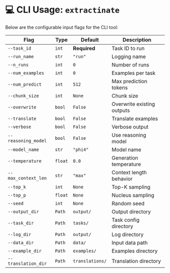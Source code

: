 # 💻 CLI Usage: `extractinate`

Below are the configurable input flags for the CLI tool:

| Flag | Type | Default | Description |
|------|------|---------|-------------|
| `--task_id`         | `int`    | **Required**     | Task ID to run |
| `--run_name`        | `str`    | `"run"`          | Logging name |
| `--n_runs`          | `int`    | `0`              | Number of runs |
| `--num_examples`    | `int`    | `0`              | Examples per task |
| `--num_predict`     | `int`    | `512`            | Max prediction tokens |
| `--chunk_size`      | `int`    | `None`           | Chunk size |
| `--overwrite`       | `bool`   | `False`          | Overwrite existing outputs |
| `--translate`       | `bool`   | `False`          | Translate examples |
| `--verbose`         | `bool`   | `False`          | Verbose output |
| `--reasoning_model` | `bool`   | `False`          | Use reasoning model |
| `--model_name`      | `str`    | `"phi4"` | Model name |
| `--temperature`     | `float`  | `0.0`            | Generation temperature |
| `--max_context_len` | `str`    | `"max"`          | Context length behavior |
| `--top_k`           | `int`    | `None`           | Top-K sampling |
| `--top_p`           | `float`  | `None`           | Nucleus sampling |
| `--seed`            | `int`    | `None`           | Random seed |
| `--output_dir`      | `Path`   | `output/`        | Output directory |
| `--task_dir`        | `Path`   | `tasks/`         | Task config directory |
| `--log_dir`         | `Path`   | `output/`        | Log directory |
| `--data_dir`        | `Path`   | `data/`          | Input data path |
| `--example_dir`     | `Path`   | `examples/`      | Examples directory |
| `--translation_dir` | `Path`   | `translations/`  | Translation directory |
